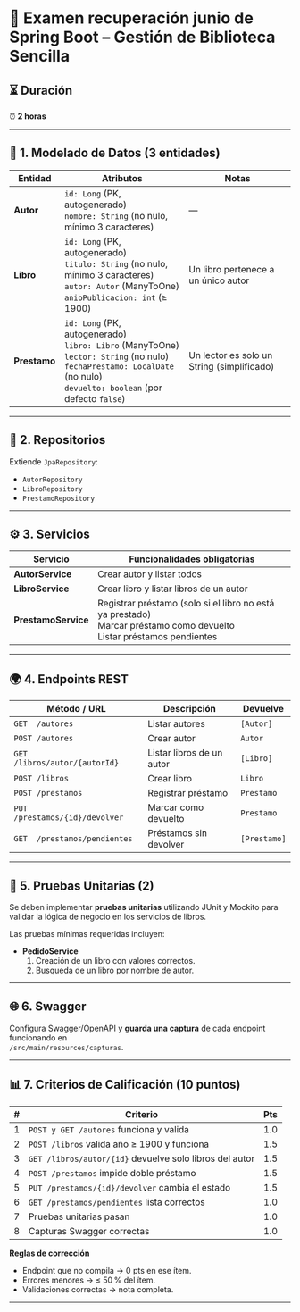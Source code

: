 
# 📝 Examen recuperación junio de Spring Boot – Gestión de Biblioteca Sencilla

## ⏳ Duración
⏰ **2 horas**

---

## 📂 1. Modelado de Datos (3 entidades)

| Entidad   | Atributos                                                                                                      | Notas                                             |
|-----------|----------------------------------------------------------------------------------------------------------------|---------------------------------------------------|
| **Autor** | `id: Long` (PK, autogenerado) <br> `nombre: String` (no nulo, mínimo 3 caracteres)                             | —                                                 |
| **Libro** | `id: Long` (PK, autogenerado) <br> `titulo: String` (no nulo, mínimo 3 caracteres) <br> `autor: Autor` (ManyToOne) <br> `anioPublicacion: int` (≥ 1900) | Un libro pertenece a un único autor              |
| **Prestamo** | `id: Long` (PK, autogenerado) <br> `libro: Libro` (ManyToOne) <br> `lector: String` (no nulo) <br> `fechaPrestamo: LocalDate` (no nulo) <br> `devuelto: boolean` (por defecto `false`) | Un lector es solo un String (simplificado)        |

---

## 📡 2. Repositorios

Extiende `JpaRepository`:

- `AutorRepository`
- `LibroRepository`
- `PrestamoRepository`
---

## ⚙️ 3. Servicios

| Servicio         | Funcionalidades obligatorias                                                                                 |
|------------------|--------------------------------------------------------------------------------------------------------------|
| **AutorService** | Crear autor y listar todos                                                                                   |
| **LibroService** | Crear libro y listar libros de un autor                                                                      |
| **PrestamoService** | Registrar préstamo (solo si el libro no está ya prestado) <br> Marcar préstamo como devuelto <br> Listar préstamos pendientes |

---

## 🌍 4. Endpoints REST

| Método / URL                         | Descripción                            | Devuelve      |
|--------------------------------------|----------------------------------------|---------------|
| `GET  /autores`                      | Listar autores                         | `[Autor]`     |
| `POST /autores`                      | Crear autor                            | `Autor`       |
| `GET  /libros/autor/{autorId}`       | Listar libros de un autor              | `[Libro]`     |
| `POST /libros`                       | Crear libro                            | `Libro`       |
| `POST /prestamos`                    | Registrar préstamo                     | `Prestamo`    |
| `PUT  /prestamos/{id}/devolver`      | Marcar como devuelto                   | `Prestamo`    |
| `GET  /prestamos/pendientes`         | Préstamos sin devolver                 | `[Prestamo]`  |

---

## 🧪 5. Pruebas Unitarias (2)

Se deben implementar **pruebas unitarias** utilizando JUnit y Mockito para validar la lógica de negocio en los servicios de libros.

Las pruebas mínimas requeridas incluyen:

- **PedidoService**
  1. Creación de un libro con valores correctos.
  2. Busqueda de un libro por nombre de autor.


---

## 🌐 6. Swagger

Configura Swagger/OpenAPI y **guarda una captura** de cada endpoint funcionando en  
`/src/main/resources/capturas`.

---

## 📊 7. Criterios de Calificación (10 puntos)

| # | Criterio                                                  | Pts |
|---|-----------------------------------------------------------|-----|
| 1 | `POST y GET /autores` funciona y valida                   | 1.0 |
| 2 | `POST /libros` valida año ≥ 1900 y funciona               | 1.5 |
| 3 | `GET /libros/autor/{id}` devuelve solo libros del autor   | 1.5 |
| 4 | `POST /prestamos` impide doble préstamo                   | 1.5 |
| 5 | `PUT /prestamos/{id}/devolver` cambia el estado           | 1.5 |
| 6 | `GET /prestamos/pendientes` lista correctos               | 1.0 |
| 7 | Pruebas unitarias pasan                                   | 1.0 |
| 8 | Capturas Swagger correctas                                | 1.0 |

**Reglas de corrección**  
- Endpoint que no compila → 0 pts en ese ítem.  
- Errores menores → ≤ 50 % del ítem.  
- Validaciones correctas → nota completa.

---
